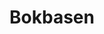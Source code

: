 ---
title: Bokbasen
member_url: https://www.bokbasen.no/
geographies: ["Norway"]
based: ["Norway"]
ig: [""] 
services: 
tags: [""]
categories: ["Ebook distributors"]
summary: "Bobasen in an ebook distributor based in Norway. Established in 2007, they create infrastructure for new digital solutions for publishers, bookstores, online bookstores, subscription services, libraries and schools."
press:
active: true
layout: members
showReadTime: false
showDate: false
permalink: ""
date: 
featureImage: "https://theme.zdassets.com/theme_assets/243352/e00901ef3517197307c1bd947a7cda9a28b2d03a.png"
--- 